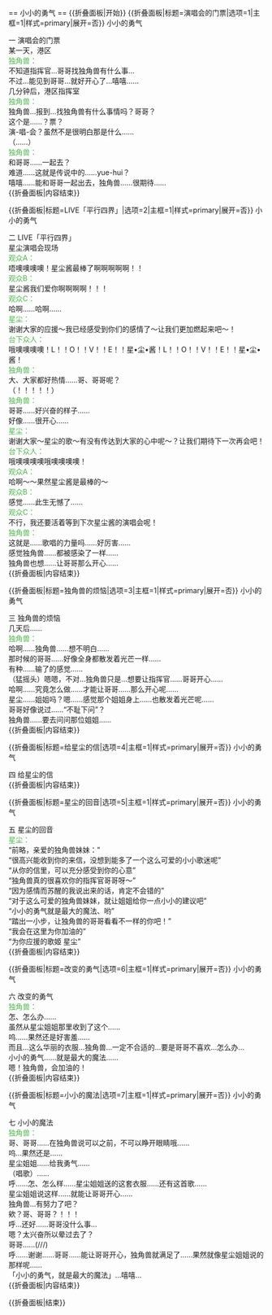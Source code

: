 == 小小的勇气 ==
{{折叠面板|开始}}
{{折叠面板|标题=演唱会的门票|选项=1|主框=1|样式=primary|展开=否}}
小小的勇气

一  演唱会的门票<br>
某一天，港区<br>
<span style="color:#4eb24e;">独角兽：</span><br>
不知道指挥官…哥哥找独角兽有什么事…<br>
不过…能见到哥哥…就好开心了…嘻嘻……<br>
几分钟后，港区指挥室<br>
<span style="color:#4eb24e;">独角兽：</span><br>
独角兽…报到…找独角兽有什么事情吗？哥哥？<br>
这个是……？票？<br>
演-唱-会？虽然不是很明白那是什么……<br>
（……）<br>
<span style="color:#4eb24e;">独角兽：</span><br>
和哥哥……一起去？<br>
难道……这就是传说中的……yue-hui？<br>
嘻嘻……能和哥哥一起出去，独角兽……很期待……<br>
{{折叠面板|内容结束}}

{{折叠面板|标题=LIVE「平行四界」|选项=2|主框=1|样式=primary|展开=否}}
小小的勇气

二  LIVE「平行四界」<br>
星尘演唱会现场<br>
<span style="color:#4eb24e;">观众A：</span><br>
唔噢噢噢噢！星尘酱最棒了啊啊啊啊啊！！<br>
<span style="color:#4eb24e;">观众B：</span><br>
星尘酱我们爱你啊啊啊啊！！！<br>
<span style="color:#4eb24e;">观众C：</span><br>
哈啊……哈啊……<br>
<span style="color:#4eb24e;">星尘：</span><br>
谢谢大家的应援～我已经感受到你们的感情了～让我们更加燃起来吧～！<br>
<span style="color:#4eb24e;">台下众人：</span><br>
哦噢噢噢噢！L！！O！！V！！E！！星•尘•酱！L！！O！！V！！E！！星•尘•酱！<br>
<span style="color:#4eb24e;">独角兽：</span><br>
大、大家都好热情……哥、哥哥呢？<br>
（！！！！！）<br>
<span style="color:#4eb24e;">独角兽：</span><br>
哥哥……好兴奋的样子……<br>
好像……很开心……<br>
<span style="color:#4eb24e;">星尘：</span><br>
谢谢大家～星尘的歌～有没有传达到大家的心中呢～？让我们期待下一次再会吧！<br>
<span style="color:#4eb24e;">台下众人：</span><br>
哦噢噢噢噢哦噢噢噢噢！<br>
<span style="color:#4eb24e;">观众A：</span><br>
哈啊～～果然星尘酱是最棒的～<br>
<span style="color:#4eb24e;">观众B：</span><br>
感觉……此生无憾了……<br>
<span style="color:#4eb24e;">观众C：</span><br>
不行，我还要活着等到下次星尘酱的演唱会呢！<br>
<span style="color:#4eb24e;">独角兽：</span><br>
这就是……歌唱的力量吗……好厉害……<br>
感觉独角兽……都被感染了一样……<br>
独角兽也想……让哥哥那么开心……<br>
{{折叠面板|内容结束}}

{{折叠面板|标题=独角兽的烦恼|选项=3|主框=1|样式=primary|展开=否}}
小小的勇气

三  独角兽的烦恼<br>
几天后……<br>
<span style="color:#4eb24e;">独角兽：</span><br>
哈啊……独角兽……想不明白……<br>
那时候的哥哥……好像全身都散发着光芒一样……<br>
有种……输了的感觉……<br>
（猛摇头）嗯嗯，不对…独角兽只是…想要让指挥官……哥哥开心……<br>
哈啊……究竟怎么做……才能让哥哥……那么开心呢……<br>
星尘……姐姐吗？嗯……感觉那个姐姐身上……也散发着光芒呢……<br>
哥哥好像说过……“不耻下问”？<br>
独角兽……要去问问那位姐姐……<br>
{{折叠面板|内容结束}}

{{折叠面板|标题=给星尘的信|选项=4|主框=1|样式=primary|展开=否}}
小小的勇气

四  给星尘的信<br>
{{折叠面板|内容结束}}

{{折叠面板|标题=星尘的回音|选项=5|主框=1|样式=primary|展开=否}}
小小的勇气

五  星尘的回音<br>
<span style="color:#4eb24e;">星尘：</span><br>
“前略，亲爱的独角兽妹妹：”<br>
“很高兴能收到你的来信，没想到能多了一个这么可爱的小小歌迷呢”<br>
“从你的信里，可以充分感受到你的心意”<br>
“独角兽真的很喜欢你的指挥官哥哥呀～”<br>
“因为感情而苏醒的我说出来的话，肯定不会错的”<br>
“对于这么可爱的独角兽妹妹，就让姐姐给你一点小小的建议吧”<br>
“小小的勇气就是最大的魔法、哟”<br>
“踏出一小步，让独角兽的哥哥看看不一样的你吧！”<br>
“我会在这里为你加油的”<br>
“为你应援的歌姬 星尘”<br>
{{折叠面板|内容结束}}

{{折叠面板|标题=改变的勇气|选项=6|主框=1|样式=primary|展开=否}}
小小的勇气

六  改变的勇气<br>
<span style="color:#4eb24e;">独角兽：</span><br>
怎、怎么办……<br>
虽然从星尘姐姐那里收到了这个……<br>
呜……果然还是好害羞……<br>
而且…这么华丽的衣服…独角兽…一定不合适的…要是哥哥不喜欢…怎么办…<br>
小小的勇气……就是最大的魔法……<br>
嗯！独角兽，会加油的！<br>
{{折叠面板|内容结束}}

{{折叠面板|标题=小小的魔法|选项=7|主框=1|样式=primary|展开=否}}
小小的勇气

七  小小的魔法<br>
<span style="color:#4eb24e;">独角兽：</span><br>
哥、哥哥……在独角兽说可以之前，不可以睁开眼睛哦……<br>
呜…果然还是……<br>
星尘姐姐……给我勇气……<br>
（唱歌）……<br>
呼……怎、怎么样……星尘姐姐送的这套衣服……还有这首歌……<br>
星尘姐姐说这样……就能让哥哥开心……<br>
独角兽…有努力了吧？<br>
欸？哥、哥哥？！！！<br>
呼…还好……哥哥没什么事…<br>
嗯？太兴奋所以晕过去了？<br>
哥哥……(///)<br>
呼……谢谢……哥哥……能让哥哥开心，独角兽就满足了……果然就像星尘姐姐说的那样呢……<br>
「小小的勇气，就是最大的魔法」…嘻嘻…<br>
{{折叠面板|内容结束}}

{{折叠面板|结束}}